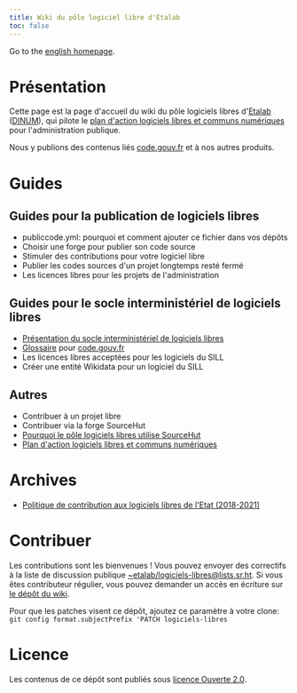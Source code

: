 ```yaml
---
title: Wiki du pôle logiciel libre d'Etalab
toc: false
---
```


Go to the [english homepage](index.en.md).

# Présentation

Cette page est la page d'accueil du wiki du pôle logiciels libres
d'[Etalab](https://www.etalab.gouv.fr/)
([DINUM](https://www.numerique.gouv.fr/)), qui pilote le [plan
d'action logiciels libres et communs
numériques](https://communs.numerique.gouv.fr/plan-action-logiciels-libres-et-communs-numeriques/)
pour l'administration publique.

Nous y publions des contenus liés [code.gouv.fr](https://code.gouv.fr)
et à nos autres produits.

# Guides

## Guides pour la publication de logiciels libres

- publiccode.yml: pourquoi et comment ajouter ce fichier dans vos dépôts
- Choisir une forge pour publier son code source
- Stimuler des contributions pour votre logiciel libre
- Publier les codes sources d'un projet longtemps resté fermé
- Les licences libres pour les projets de l'administration

## Guides pour le socle interministériel de logiciels libres

- [Présentation du socle interministériel de logiciels libres](sill.md)
- [Glossaire](glossary.fr.md) pour [code.gouv.fr](https://code.gouv.fr)
- Les licences libres acceptées pour les logiciels du SILL
- Créer une entité Wikidata pour un logiciel du SILL

## Autres

- Contribuer à un projet libre
- Contribuer via la forge SourceHut
- [Pourquoi le pôle logiciels libres utilise SourceHut](pourquoi-sourcehut.md)
- [Plan d'action logiciels libres et communs numériques](plan-action-logiciels-libres-communs-numeriques.md)

<!-- # Projets auxquels contribue le pôle logiciels libres -->

# Archives

- [Politique de contribution aux logiciels libres de l'Etat (2018-2021)](pocos/index.md)

# Contribuer

Les contributions sont les bienvenues !  Vous pouvez envoyer des
correctifs à la liste de discussion publique
[~etalab/logiciels-libres@lists.sr.ht](mailto:~etalab/logiciels-libres@lists.sr.ht).
Si vous êtes contributeur régulier, vous pouvez demander un accès en
écriture sur [le dépôt du wiki](https://git.sr.ht/~etalab/logiciels-libres).

Pour que les patches visent ce dépôt, ajoutez ce paramètre à votre
clone: `git config format.subjectPrefix 'PATCH logiciels-libres`

# Licence

Les contenus de ce dépôt sont publiés sous [licence Ouverte 2.0](LICENSE.md).

